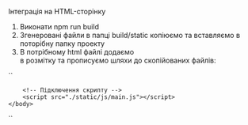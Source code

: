 Інтеграція на HTML-сторінку

1) Виконати npm run build 
2) Згенеровані файли в папці build/static копіюємо та вставляємо в поторібну папку проекту
3) В потрібному html файлі додаємо <div id="chat-widget-container" /> в розмітку та прописуємо шляхи до скопійованих файлів:

``<!DOCTYPE html>
<html lang="en">
    <head>
        <!-- Підключення файл стилів -->
         <link rel="stylesheet" href="./static/css/main.css" />
    </head>
    <body>
        <!-- Контейнер для виджета чата -->
        <div id="chat-widget-container"></div>

        <!-- Підключення скрипту -->
        <script src="./static/js/main.js"></script>
    </body>
</html>``
